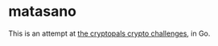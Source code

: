 # matasano

This is an attempt at [the cryptopals crypto challenges](https://cryptopals.com/), in Go.
